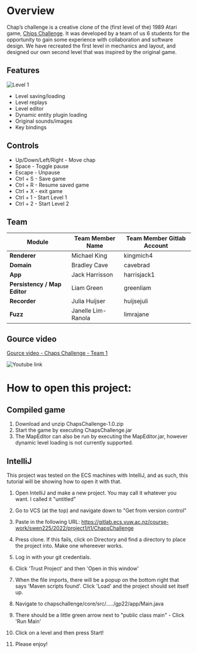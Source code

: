 
# Overview
Chap’s challenge is a creative clone of the (first level of the) 1989 Atari game, [Chips Challenge](https://en.wikipedia.org/wiki/Chip%27s_Challenge). It was developed by a team of us 6 students for the opportunity to gain some experience with collaboration and software design. We have recreated the first level in mechanics and layout, and designed our own second level that was inspired by the original game.

## Features
![Level 1](https://i.imgur.com/DFdZB4Y.png)
- Level saving/loading
- Level replays
- Level editor
- Dynamic entity plugin loading
- Original sounds/images
- Key bindings

## Controls
- Up/Down/Left/Right - Move chap
- Space - Toggle pause
- Escape - Unpause
- Ctrl + S - Save game
- Ctrl + R - Resume saved game
- Ctrl + X - exit game
- Ctrl + 1 - Start Level 1
- Ctrl + 2 - Start Level 2

## Team
| Module	    | Team Member Name      | Team Member Gitlab Account      |
| ------------- | --------------------- | ------------------------------- |
|**Renderer**	|	Michael King		|		kingmich4                 |
|**Domain**		|	Bradley Cave		|		cavebrad                  |
|**App**		|	Jack Harrisson	    |		harrisjack1               |
|**Persistency / Map Editor**|	Liam Green		    |		greenliam                 |
|**Recorder**	|	Julia Huijser		|		huijsejuli                |
|**Fuzz**		|	Janelle Lim-Ranola	|		limrajane                 |


## Gource video
[Gource video - Chaps Challenge - Team 1](https://www.youtube.com/watch?v=AKnG6IjosZg)

![Youtube link](https://img.youtube.com/vi/AKnG6IjosZg/0.jpg)

# How to open this project:
## Compiled game
1. Download and unzip ChapsChallenge-1.0.zip
2. Start the game by executing ChapsChallenge.jar
3. The MapEditor can also be run by executing the MapEditor.jar, however dynamic level loading is not currently supported.

## IntelliJ
This project was tested on the ECS machines with IntelliJ, and as such, this tutorial will be showing how to open it with that.

1. Open IntelliJ and make a new project. You may call it whatever you want. I called it "untitled"

2. Go to VCS (at the top) and navigate down to "Get from version control"

3. Paste in the following URL: https://gitlab.ecs.vuw.ac.nz/course-work/swen225/2022/project1/t1/ChapsChallenge

4. Press clone. If this fails, click on Directory and find a directory to place the project into. Make one whereever works.

5. Log in with your git credentials.

6. Click 'Trust Project' and then 'Open in this window'

7. When the file imports, there will be a popup on the bottom right that says 'Maven scripts found'. Click 'Load' and the project should set itself up.

8. Navigate to chapschallenge/core/src/...../gp22/app/Main.java

9. There should be a little green arrow next to "public class main" - Click 'Run Main'

10. Click on a level and then press Start!

11. Please enjoy!
